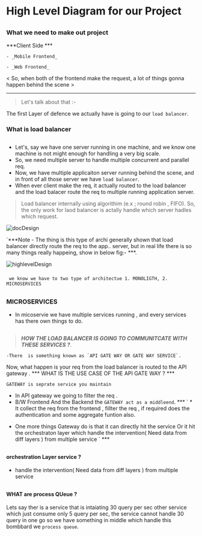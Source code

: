 # High Level Diagram for our Project
##

### What we need to make out project 

***Client Side ***

    - _Mobile Frontend_

    - _Web Frontend_

< So, when both of the frontend make the request, a lot of things gonna happen behind the scene >
***
> Let's talk about that :-

The first Layer of defence we actually have is going to our `load balancer`.

### What is load balancer 
##
* Let's, say we have one server running in one machine, and we know one machine is not might enough for handling a very big scale.
* So, we need multiple server to handle multiple concurrent and parallel req.
* Now, we have multiple applicaiton server running behind the scene, and in front of all those server we have `load balancer`.
* When ever client make the req, it actually routed to the load balancer and the load balacer route the req to multiple running application server.
> Load balancer internally using algorithim (e.x ; round robin , FIFO).
> So, the only work for laod balancer is actally handle which server hadles which request.

![docDesign](https://user-images.githubusercontent.com/99763066/209458842-3817b7cb-cf9f-40d1-848d-937e7222a62a.jpg)


`***Note - The thing is this type of archi generally shown that load balancer directly route the req to the app.. server, but in real life there is so many things really happeing, show in below fig:- ***.

![highlevelDesign](https://user-images.githubusercontent.com/99763066/209458855-da8ae201-c78e-433f-998d-280ede8fa85d.jpg)

###
` we know we have to two type of architectue 1. MONOLIGTH, 2. MICROSERVICES`
##
### MICROSERVICES

- In micoservie we have multiple services running , and every services has there own things to do.
##

>***HOW THE LOAD BALANCER IS GOING TO COMMUNITCATE WITH THESE SERVICES ?***.

    -There  is something known as `API GATE WAY OR GATE WAY SERVICE`.

Now, what happen is your req from  the load balancer is routed to the API gateway .
*** WHAT IS THE USE CASE OF THE API GATE WAY ? ***

`GATEWAY is seprate service you maintain`

- In API gateway we going to filter the req . 
- B/W Frontend And the Backend the `GATEWAY act as a middleend`.
*** ` * It collect the req from the frontend , fillter the req , if required does the authentication and some aggregate funtion also.
* One more things Gateway do is that it can directly hit the service Or it hit the orchestraton layer which handle the intervention( Need data from diff layers ) from multiple service ` *** 
##
#### orchestration Layer service ?
- handle the intervention( Need data from diff layers ) from multiple service
##

#### WHAT are process QUeue ?

Lets say ther is a service that is intaiating 30 query per sec other service which just consume only 5 query per sec, the service cannot handle 30 query in one go so we have something in middle which handle this bombbard we ` process queue `. 


